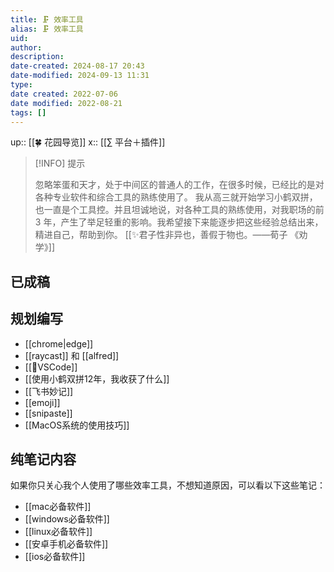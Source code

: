 ```yaml
---
title: 🗜 效率工具
alias: 🗜 效率工具
uid: 
author: 
description: 
date-created: 2024-08-17 20:43
date-modified: 2024-09-13 11:31
type: 
date created: 2022-07-06
date modified: 2022-08-21
tags: []
---
```


up:: [[🍀 花园导览]]
x:: [[∑ 平台＋插件]]

> [!INFO] 提示
>
> 忽略笨蛋和天才，处于中间区的普通人的工作，在很多时候，已经比的是对各种专业软件和综合工具的熟练使用了。
> 我从高三就开始学习小鹤双拼，也一直是个工具控。并且坦诚地说，对各种工具的熟练使用，对我职场的前 3 年，产生了举足轻重的影响。我希望接下来能逐步把这些经验总结出来，精进自己，帮助到你。
> [[✨君子性非异也，善假于物也。——荀子 《劝学》]]

## 已成稿

## 规划编写

- [[chrome|edge]]
- [[raycast]] 和 [[alfred]]
- [[🤖VSCode]]
- [[使用小鹤双拼12年，我收获了什么]]
- [[飞书妙记]]
- [[emoji]]
- [[snipaste]]
- [[MacOS系统的使用技巧]]

## 纯笔记内容

如果你只关心我个人使用了哪些效率工具，不想知道原因，可以看以下这些笔记：

- [[mac必备软件]]
- [[windows必备软件]]
- [[linux必备软件]]
- [[安卓手机必备软件]]
- [[ios必备软件]]
